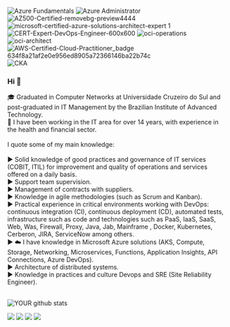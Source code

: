 ![Azure Fundamentals](https://user-images.githubusercontent.com/54182968/115972944-ec32ec80-a527-11eb-97a7-aa7e2d6fbc9e.png)
![Azure Administrator](https://user-images.githubusercontent.com/54182968/115972948-f523be00-a527-11eb-81d2-c589cd9e5de1.png)
![AZ500-Certified-removebg-preview4444](https://user-images.githubusercontent.com/54182968/196794949-4f05edfa-3a42-4131-935e-d3eae607fb70.png)
![microsoft-certified-azure-solutions-architect-expert 1](https://user-images.githubusercontent.com/54182968/115972952-fc4acc00-a527-11eb-8ad8-808ee15fe000.png)
![CERT-Expert-DevOps-Engineer-600x600](https://user-images.githubusercontent.com/54182968/127394591-9273484f-fb15-48b1-b601-6f54d8c5da99.png)
![oci-operations](https://user-images.githubusercontent.com/54182968/115973031-7713e700-a528-11eb-9337-2ae52378f95b.png)
![oci-architect](https://user-images.githubusercontent.com/54182968/115973035-7f6c2200-a528-11eb-8080-eef0dc058ee9.png)
![AWS-Certified-Cloud-Practitioner_badge 634f8a21af2e0e956ed8905a72366146ba22b74c](https://user-images.githubusercontent.com/54182968/196791092-3a92fa8f-6ba9-4c4a-9813-d6a9de1199bc.png)
![CKA](https://github.com/thiago88sp/thiago88sp/assets/54182968/7338a8ab-9383-4723-8e34-df0c29b20af5)

### Hi 👋

🎓 Graduated in Computer Networks at Universidade Cruzeiro do Sul and post-graduated in IT Management by the Brazilian Institute of Advanced Technology.<br />
💪 I have been working in the IT area for over 14 years, with experience in the health and financial sector.<br />
<br>
I quote some of my main knowledge:<br />
<br>
► Solid knowledge of good practices and governance of IT services (COBIT, ITIL) for improvement and quality of operations and services offered on a daily basis.<br />
► Support team supervision.<br />
► Management of contracts with suppliers.<br />
► Knowledge in agile methodologies (such as Scrum and Kanban).<br />
► Practical experience in critical environments working with DevOps: continuous integration (CI), continuous deployment (CD), automated tests, infrastructure such as code and technologies such as PaaS, IaaS, SaaS, Web, Was, Firewall, Proxy, Java, Jab, Mainframe , Docker, Kubernetes, Cerberon, JIRA, ServiceNow among others.<br />
► ☁️ I have knowledge in Microsoft Azure solutions (AKS, Compute, Storage, Networking, Microservices, Functions, Application Insights, API Connections, Azure DevOps).<br />
► Architecture of distributed systems.<br />
► Knowledge in practices and culture Devops and SRE (Site Reliability Engineer).<br />
<br>

![YOUR github stats](https://github-readme-stats.vercel.app/api?username=thiago88sp)

[<img src="https://img.shields.io/badge/twitter-%231DA1F2.svg?&style=for-the-badge&logo=twitter&logoColor=white" />](https://twitter.com/thiagopontes88) [<img src="https://img.shields.io/badge/linkedin-%230077B5.svg?&style=for-the-badge&logo=linkedin&logoColor=white" />](https://www.linkedin.com/in/thiagosouzapontes/) [<img src = "https://img.shields.io/badge/instagram-%23E4405F.svg?&style=for-the-badge&logo=instagram&logoColor=white">](https://www.instagram.com/thiagopontes88/) [<img src = "https://img.shields.io/badge/facebook-%231877F2.svg?&style=for-the-badge&logo=facebook&logoColor=white">](https://www.facebook.com/thiago.souza.pontes/)





